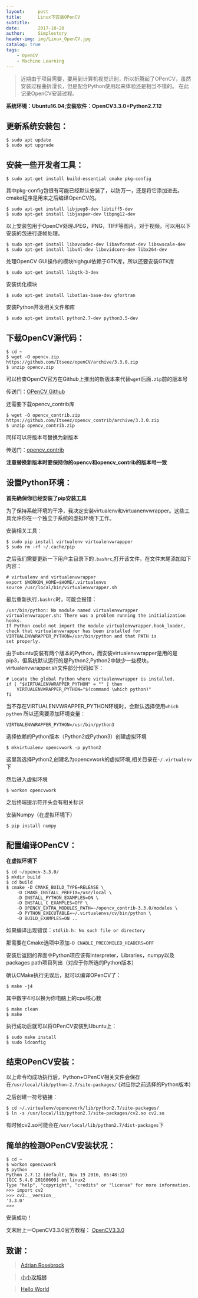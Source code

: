 ```yaml
---
layout:     post
title:      Linux下安装OPenCV
subtitle:   
date:       2017-10-20
author:     Simplestory
header-img: img/Linux_OpenCV.jpg
catalog: true
tags:
    - OpenCV
    - Machine Learning
---
```


>近期由于项目需要，要用到计算机视觉识别，所以折腾起了OPenCV，虽然安装过程曲折漫长，但是配合Python使用起来体验还是相当不错的。
在此记录OpenCV安装过程。

**系统环境：Ubuntu16.04;安装软件：OpenCV3.3.0+Python2.7.12**

## 更新系统安装包：

```
$ sudo apt update
$ sudo apt upgrade
```

## 安装一些开发者工具：

```
$ sudo apt-get install build-essential cmake pkg-config
```

其中pkg-config包很有可能已经默认安装了，以防万一，还是将它添加进去。cmake程序是用来之后编译OpenCV的。

```
$ sudo apt-get install libjpeg8-dev libtiff5-dev
$ sudo apt-get install libjasper-dev libpng12-dev
```

以上安装包用于OpenCV处理JPEG，PNG，TIFF等图片。对于视频，可以用以下安装的包进行逐帧处理。

```
$ sudo apt-get install libavcodec-dev libavformat-dev libswscale-dev
$ sudo apt-get install libv4l-dev libxvidcore-dev libx264-dev
```

处理OpenCV GUI操作的模块highgui依赖于GTK库，所以还要安装GTK库

```
$ sudo apt-get install libgtk-3-dev
```

安装优化模块

```
$ sudo apt-get install libatlas-base-dev gfortran
```

安装Python开发相关文件和库

```
$ sudo apt-get install python2.7-dev python3.5-dev
```

## 下载OpenCV源代码：

```
$ cd ~
$ wget -O opencv.zip https://github.com/Itseez/openCV/archive/3.3.0.zip
$ unzip opencv.zip
```

可以检查OpenCV官方在Github上推出的新版本来代替`wget`后面`.zip`前的版本号

传送门：[OPenCV Github](https://github.com/opencv/opencv)

还需要下载opencv_contrib库

```
$ wget -O opencv_contrib.zip https://github.com/Itseez/opencv_contrib/archive/3.3.0.zip
$ unzip opencv_contrib.zip
```

同样可以将版本号替换为新版本

传送门：[opencv_contrib](https://github.com/opencv/opencv_contrib)

**注意替换新版本时要保持你的opencv和opencv_contrib的版本号一致**

## 设置Python环境：

**首先确保你已经安装了pip安装工具**

为了保持系统环境的干净，我决定安装virtualenv和virtuanenvwrapper。这些工具允许你在一个独立于系统的虚拟环境下工作。

安装相关工具：

```
$ sudo pip install virtualenv virtualenvwrappper
$ sudo rm -rf ~/.cache/pip
```

之后我们需要更新一下用户主目录下的`.bashrc`,打开该文件，在文件末尾添加如下内容：

```
# virtualenv and virtualenvwrapper
export $WORKON_HOME=$HOME/.virtualenvs
source /usr/local/bin/virtualenvwrapper.sh
```

最后重新执行`.bashrc`时，可能会报错：

```
/usr/bin/python: No module named virtualenvwrapper  
virtualenvwrapper.sh: There was a problem running the initialization hooks.   
If Python could not import the module virtualenvwrapper.hook_loader, 
check that virtualenvwrapper has been installed for  
VIRTUALENVWRAPPER_PYTHON=/usr/bin/python and that PATH is  
set properly.
```

由于ubuntu安装有两个版本的Python，而安装virtualenvwrapper是用的是pip3，但系统默认运行的是Python2,Python2中缺少一些模块。virtualenvwrapper.sh文件部分代码如下：

```
# Locate the global Python where virtualenvwrapper is installed.  
if [ "$VIRTUALENVWRAPPER_PYTHON" = "" ] then  
    VIRTUALENVWRAPPER_PYTHON="$(command \which python)"  
fi
```

当不存在VIRTUALENVWRAPPER_PYTHON环境时，会默认选择使用`which python`
所以还需要添加环境变量：
```
VIRTUALENVWRAPPER_PYTHON=/usr/bin/python3
```

选择依赖的Python版本（Python2或Python3）创建虚拟环境

```
$ mkvirtualenv opencvwork -p python2
```

这里我选择Python2,创建名为opencvwork的虚拟环境,相关目录在`~/.virtualenv`下

然后进入虚拟环境
```
$ workon opencvwork
```

之后终端提示符开头会有相关标识

安装Numpy（在虚拟环境下）

```
$ pip install numpy
```

## 配置编译OPenCV：

**在虚拟环境下**

```
$ cd ~/opencv-3.3.0/
$ mkdir build
$ cd build
$ cmake -D CMAKE_BUILD_TYPE=RELEASE \
    -D CMAKE_INSTALL_PREFIX=/usr/local \
    -D INSTALL_PYTHON_EXAMPLES=ON \
    -D INSTALL_C_EXAMPLES=OFF \
    -D OPENCV_EXTRA_MODULES_PATH=~/opencv_contrib-3.3.0/modules \
    -D PYTHON_EXECUTABLE=~/.virtualenvs/cv/bin/python \
    -D BUILD_EXAMPLES=ON ..
```

如果编译出现错误：`stdlib.h: No such file or directory`

那需要在Cmake选项中添加`-D ENABLE_PRECOMILED_HEADERS=OFF`

安装后返回的界面中Python项应该有Interpreter，Libraries，numpy以及packages path项目列出（对应于你所选的Python版本）

确认CMake执行无误后，就可以编译OPenCV了：
```
$ make -j4
```

其中数字4可以换为你电脑上的cpu核心数

```
$ make clean
$ make
```

执行成功后就可以将OPenCV安装到Ubuntu上：

```
$ sudo make install
$ sudo ldconfig
```

## 结束OPenCV安装：

以上命令均成功执行后，Python+OPenCV相关文件会保存在`/usr/local/lib/python-2.7/site-packages/`
(对应你之前选择的Python版本)

之后创建一符号链接：
```
$ cd ~/.virtualenv/opencvwork/lib/python2.7/site-packages/
$ ln -s /usr/local/lib/python2.7/site-packages/cv2.so cv2.so
```
有时候cv2.so可能会在`/usr/local/lib/python2.7/dist-packages`下

## 简单的检测OPenCV安装状况：

```
$ cd ~
$ workon opencvwork
$ python
Python 2.7.12 (default, Nov 19 2016, 06:48:10) 
[GCC 5.4.0 20160609] on linux2
Type "help", "copyright", "credits" or "license" for more information.
>>> import cv2
>>> cv2.__version__
'3.3.0'
>>>
```

安装成功！

文末附上一OpenCV3.3.0官方教程：
[OpenCV3.3.0](https://docs.opencv.org/master/d9/df8/tutorial_root.html)

## 致谢：
>[Adrian Rosebrock](https://www.pyimagesearch.com/2016/10/24/ubuntu-16-04-how-to-install-opencv/)

>[小小攻城狮](http://blog.csdn.net/github_33934628/article/details/53122208)

>[Hello World](http://blog.csdn.net/mbl114/article/details/78089741?locationNum=3&fps=1)
